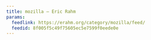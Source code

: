 ```yaml
---
title: mozilla – Eric Rahm
params:
  feedlink: https://erahm.org/category/mozilla/feed/
  feedid: 8f005f5c49f75605ec5e7599f0eede0e
---
```

